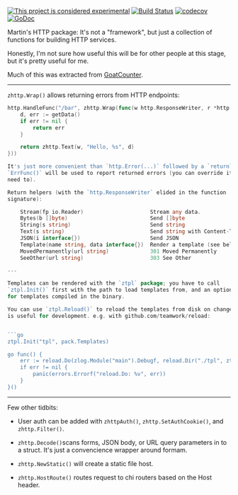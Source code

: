 [![This project is considered experimental](https://img.shields.io/badge/Status-experimental-red.svg)](https://arp242.net/status/experimental)
[![Build Status](https://travis-ci.org/zgoat/zhttp.svg?branch=master)](https://travis-ci.org/zgoat/zhttp)
[![codecov](https://codecov.io/gh/zgoat/zhttp/branch/master/graph/badge.svg)](https://codecov.io/gh/zgoat/zhttp)
[![GoDoc](https://godoc.org/github.com/zgoat/zhttp?status.svg)](https://pkg.go.dev/zgo.at/zhttp)

Martin's HTTP package: It's not a "framework", but just a collection of
functions for building HTTP services.

Honestly, I'm not sure how useful this will be for other people at this stage,
but it's pretty useful for me.

Much of this was extracted from
[GoatCounter](https://github.com/zgoat/goatcounter).

---

`zhttp.Wrap()` allows returning errors from HTTP endpoints:

```go
http.HandleFunc("/bar", zhttp.Wrap(func(w http.ResponseWriter, r *http.Request) error {
    d, err := getData()
    if err != nil {
        return err
    }

    return zhttp.Text(w, "Hello, %s", d)
}))

It's just more convenient than `http.Error(...)` followed by a `return`. The
`ErrFunc()` will be used to report returned errors (you can override it if you
need to).

Return helpers (with the `http.ResponseWriter` elided in the function
signature):

    Stream(fp io.Reader)                     Stream any data.
    Bytes(b []byte)                          Send []byte
    String(s string)                         Send string
    Text(s string)                           Send string with Content-Type text/plain
    JSON(i interface{})                      Send JSON
    Template(name string, data interface{})  Render a template (see below)
    MovedPermanently(url string)             301 Moved Permanently
    SeeOther(url string)                     303 See Other

---

Templates can be rendered with the `ztpl` package; you have to call
`ztpl.Init()` first with the path to load templates from, and an optional map
for templates compiled in the binary.

You can use `ztpl.Reload()` to reload the templates from disk on changes, which
is useful for development. e.g. with github.com/teamwork/reload:


```go
ztpl.Init("tpl", pack.Templates)

go func() {
    err := reload.Do(zlog.Module("main").Debugf, reload.Dir("./tpl", ztpl.Reload))
    if err != nil {
        panic(errors.Errorf("reload.Do: %v", err))
    }
}()
```


---

Few other tidbits:

- User auth can be added with `zhttpAuth()`, `zhttp.SetAuthCookie()`, and
  `zhttp.Filter()`.

- `zhttp.Decode()`scans forms, JSON body, or URL query parameters in to a
  struct. It's just a convencience wrapper around formam.

- `zhttp.NewStatic()` will create a static file host.

- `zhttp.HostRoute()` routes request to chi routers based on the Host header.
